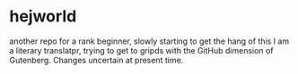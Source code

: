 # hejworld
another repo for a rank beginner, slowly starting to get the hang of this
I am a literary translatpr, trying to get to gripds with the GitHub dimension of Gutenberg.
Changes uncertain at present time. 
